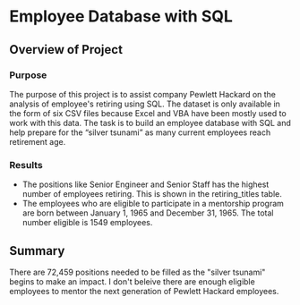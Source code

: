 # Employee Database with SQL

## Overview of Project

### Purpose

The purpose of this project is to assist company Pewlett Hackard on the analysis of employee's retiring using
SQL. The dataset is only available in the form of six CSV files because Excel and VBA have been mostly used to work 
with this data. The task is to build an employee database with SQL and help prepare for the “silver tsunami” as many 
current employees reach retirement age.

### Results

- The positions like Senior Engineer and Senior Staff has the highest number of employees retiring. This is shown in the retiring_titles table.
- The employees who are eligible to participate in a mentorship program are born between January 1, 1965 and December 31, 1965. The total number eligible is 1549 employees.

## Summary 

There are 72,459 positions needed to be filled as the "silver tsunami" begins to make an impact.
I don't beleive there are enough eligible employees to mentor the next generation of Pewlett Hackard employees.


